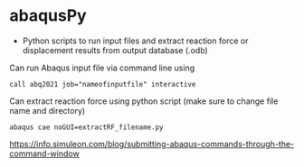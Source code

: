 # abaqusPy
* Python scripts to run input files and extract reaction force or displacement results from output database (.odb)

Can run Abaqus input file via command line using
```
call abq2021 job="nameofinputfile" interactive
```

Can extract reaction force using python script (make sure to change file name and directory)
```
abaqus cae noGUI=extractRF_filename.py
```

https://info.simuleon.com/blog/submitting-abaqus-commands-through-the-command-window

